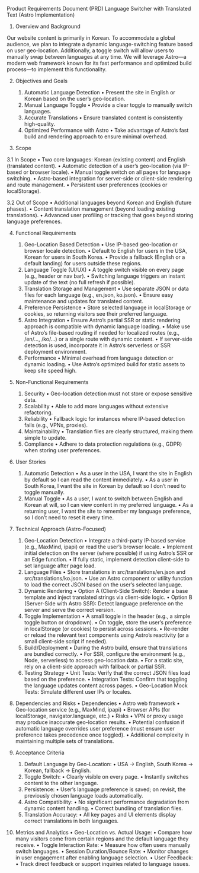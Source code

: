 Product Requirements Document (PRD)
Language Switcher with Translated Text (Astro Implementation)

1. Overview and Background

Our website content is primarily in Korean. To accommodate a global audience, we plan to integrate a dynamic language-switching feature based on user geo-location. Additionally, a toggle switch will allow users to manually swap between languages at any time. We will leverage Astro—a modern web framework known for its fast performance and optimized build process—to implement this functionality.

2. Objectives and Goals
	1.	Automatic Language Detection
	•	Present the site in English or Korean based on the user’s geo-location.
	2.	Manual Language Toggle
	•	Provide a clear toggle to manually switch languages.
	3.	Accurate Translations
	•	Ensure translated content is consistently high-quality.
	4.	Optimized Performance with Astro
	•	Take advantage of Astro’s fast build and rendering approach to ensure minimal overhead.

3. Scope

3.1 In Scope
	•	Two core languages: Korean (existing content) and English (translated content).
	•	Automatic detection of a user’s geo-location (via IP-based or browser locale).
	•	Manual toggle switch on all pages for language switching.
	•	Astro-based integration for server-side or client-side rendering and route management.
	•	Persistent user preferences (cookies or localStorage).

3.2 Out of Scope
	•	Additional languages beyond Korean and English (future phases).
	•	Content translation management (beyond loading existing translations).
	•	Advanced user profiling or tracking that goes beyond storing language preferences.

4. Functional Requirements
	1.	Geo-Location Based Detection
	•	Use IP-based geo-location or browser locale detection.
	•	Default to English for users in the USA, Korean for users in South Korea.
	•	Provide a fallback (English or a default landing) for users outside these regions.
	2.	Language Toggle (UI/UX)
	•	A toggle switch visible on every page (e.g., header or nav bar).
	•	Switching language triggers an instant update of the text (no full refresh if possible).
	3.	Translation Storage and Management
	•	Use separate JSON or data files for each language (e.g., en.json, ko.json).
	•	Ensure easy maintenance and updates for translated content.
	4.	Preference Persistence
	•	Store selected language in localStorage or cookies, so returning visitors see their preferred language.
	5.	Astro Integration
	•	Ensure Astro’s partial SSR or static rendering approach is compatible with dynamic language loading.
	•	Make use of Astro’s file-based routing if needed for localized routes (e.g., /en/…, /ko/…) or a single route with dynamic content.
	•	If server-side detection is used, incorporate it in Astro’s serverless or SSR deployment environment.
	6.	Performance
	•	Minimal overhead from language detection or dynamic loading.
	•	Use Astro’s optimized build for static assets to keep site speed high.

5. Non-Functional Requirements
	1.	Security
	•	Geo-location detection must not store or expose sensitive data.
	2.	Scalability
	•	Able to add more languages without extensive refactoring.
	3.	Reliability
	•	Fallback logic for instances where IP-based detection fails (e.g., VPNs, proxies).
	4.	Maintainability
	•	Translation files are clearly structured, making them simple to update.
	5.	Compliance
	•	Adhere to data protection regulations (e.g., GDPR) when storing user preferences.

6. User Stories
	1.	Automatic Detection
	•	As a user in the USA, I want the site in English by default so I can read the content immediately.
	•	As a user in South Korea, I want the site in Korean by default so I don’t need to toggle manually.
	2.	Manual Toggle
	•	As a user, I want to switch between English and Korean at will, so I can view content in my preferred language.
	•	As a returning user, I want the site to remember my language preference, so I don’t need to reset it every time.

7. Technical Approach (Astro-Focused)
	1.	Geo-Location Detection
	•	Integrate a third-party IP-based service (e.g., MaxMind, ipapi) or read the user’s browser locale.
	•	Implement initial detection on the server (where possible) if using Astro’s SSR or an Edge function.
	•	If fully static, implement detection client-side to set language after page load.
	2.	Language Files
	•	Store translations in src/translations/en.json and src/translations/ko.json.
	•	Use an Astro component or utility function to load the correct JSON based on the user’s selected language.
	3.	Dynamic Rendering
	•	Option A (Client-Side Switch): Render a base template and inject translated strings via client-side logic.
	•	Option B (Server-Side with Astro SSR): Detect language preference on the server and serve the correct version.
	4.	Toggle Implementation
	•	A small toggle in the header (e.g., a simple toggle button or dropdown).
	•	On toggle, store the user’s preference in localStorage (or cookies) to persist across sessions.
	•	Re-render or reload the relevant text components using Astro’s reactivity (or a small client-side script if needed).
	5.	Build/Deployment
	•	During the Astro build, ensure that translations are bundled correctly.
	•	For SSR, configure the environment (e.g., Node, serverless) to access geo-location data.
	•	For a static site, rely on a client-side approach with fallback or partial SSR.
	6.	Testing Strategy
	•	Unit Tests: Verify that the correct JSON files load based on the preference.
	•	Integration Tests: Confirm that toggling the language updates content across pages.
	•	Geo-Location Mock Tests: Simulate different user IPs or locales.

8. Dependencies and Risks
	•	Dependencies
	•	Astro web framework
	•	Geo-location service (e.g., MaxMind, ipapi)
	•	Browser APIs (for localStorage, navigator.language, etc.)
	•	Risks
	•	VPN or proxy usage may produce inaccurate geo-location results.
	•	Potential confusion if automatic language overrides user preference (must ensure user preference takes precedence once toggled).
	•	Additional complexity in maintaining multiple sets of translations.

9. Acceptance Criteria
	1.	Default Language by Geo-Location:
	•	USA → English, South Korea → Korean, fallback → English.
	2.	Toggle Switch:
	•	Clearly visible on every page.
	•	Instantly switches content to the other language.
	3.	Persistence:
	•	User’s language preference is saved; on revisit, the previously chosen language loads automatically.
	4.	Astro Compatibility:
	•	No significant performance degradation from dynamic content handling.
	•	Correct bundling of translation files.
	5.	Translation Accuracy:
	•	All key pages and UI elements display correct translations in both languages.

10. Metrics and Analytics
	•	Geo-Location vs. Actual Usage:
	•	Compare how many visitors come from certain regions and the default language they receive.
	•	Toggle Interaction Rate:
	•	Measure how often users manually switch languages.
	•	Session Duration/Bounce Rate:
	•	Monitor changes in user engagement after enabling language selection.
	•	User Feedback:
	•	Track direct feedback or support inquiries related to language issues.